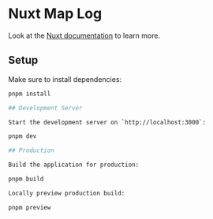 # Nuxt Map Log

Look at the [Nuxt documentation](https://nuxt.com/docs/getting-started/introduction) to learn more.

## Setup

Make sure to install dependencies:

```bash
pnpm install

## Development Server

Start the development server on `http://localhost:3000`:

pnpm dev

## Production

Build the application for production:

pnpm build

Locally preview production build:

pnpm preview
